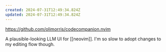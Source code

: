 ```yaml
---
created: 2024-07-31T12:49:34.824Z
updated: 2024-07-31T12:49:34.824Z
---
```

https://github.com/olimorris/codecompanion.nvim

A plausible-looking LLM UI for [[neovim]]. I'm so slow to adopt changes to my editing flow though.